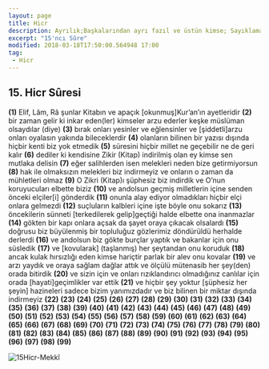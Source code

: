 ```yaml
---
layout: page
title: Hicr
description: Ayrılık;Başkalarından ayrı fazıl ve üstün kimse; Sayıklama
excerpt: "15'ncı Sûre"
modified: 2018-03-18T17:50:00.564948 17:00
tag: 
 - Hicr
---
```


## 15. Hicr Sûresi

**(1)** Elif, Lâm, Râ şunlar Kitabın ve apaçık [okunmuş]Kur’an’ın ayetleridir
**(2)** bir zaman gelir ki inkar eden(ler) kimseler arzu ederler keşke müslüman olsaydılar (diye)
**(3)** bırak onları yesinler ve eğlensinler ve [şiddetli]arzu onları oyalasın yakında bileceklerdir
**(4)** olanların bilinen bir yazısı dışında hiçbir kenti biz yok etmedik 
**(5)** süresini hiçbir millet ne geçebilir ne de geri kalır
**(6)** dediler ki kendisine Zikir (Kitap) indirilmiş olan ey kimse sen mutlaka delisin
**(7)** eğer salihlerden isen melekleri neden bize getirmiyorsun
**(8)** hak ile olmaksızın melekleri biz indirmeyiz ve onların o zaman da mühletleri olmaz
**(9)** O Zikri (Kitap)ı şüphesiz biz indirdik ve O’nun koruyucuları elbette biziz
**(10)** ve andolsun geçmiş milletlerin içine senden önceki elçiler[i] gönderdik
**(11)** onunla alay ediyor olmadıkları hiçbir elçi onlara gelmezdi
**(12)** suçluların kalbleri içine işte böyle onu sokarız
**(13)** öncekilerin sünneti [terkedilerek gelip]geçtiği halde elbette ona inanmazlar
**(14)** gökten bir kapı onlara açsak da şayet oraya çıkacak olsalardı
**(15)** doğrusu biz büyülenmiş bir topluluğuz gözlerimiz döndürüldü herhalde derlerdi
**(16)** ve andolsun biz gökte burçlar yaptık ve bakanlar için onu süsledik
**(17)** ve [kovularak] (taşlanmış) her şeytandan onu koruduk
**(18)** ancak kulak hırsızlığı eden kimse hariçtir parlak bir alev onu kovalar
**(19)** ve arzı yaydık ve oraya sağlam dağlar attık ve ölçülü mütenasib her şey(den) orada bitirdik
**(20)** ve sizin için ve onları rızıklandırıcı olmadığınız canlılar için orada [hayati]geçimlikler var ettik
**(21)** ve hiçbir şey yoktur [şüphesiz her şeyin] hazineleri sadece bizim yanımızdadır ve biz bilinen bir miktar dışında indirmeyiz
**(22)** 
**(23)** 
**(24)** 
**(25)** 
**(26)** 
**(27)** 
**(28)** 
**(29)** 
**(30)** 
**(31)** 
**(32)** 
**(33)** 
**(34)** 
**(35)** 
**(36)** 
**(37)** 
**(38)** 
**(39)** 
**(40)** 
**(41)** 
**(42)** 
**(43)** 
**(44)** 
**(45)** 
**(46)** 
**(47)** 
**(48)** 
**(49)** 
**(50)** 
**(51)** 
**(52)** 
**(53)** 
**(54)** 
**(55)** 
**(56)** 
**(57)** 
**(58)** 
**(59)** 
**(60)** 
**(61)** 
**(62)** 
**(63)** 
**(64)** 
**(65)** 
**(66)** 
**(67)** 
**(68)** 
**(69)** 
**(70)** 
**(71)** 
**(72)** 
**(73)** 
**(74)** 
**(75)** 
**(76)** 
**(77)** 
**(78)** 
**(79)** 
**(80)** 
**(81)** 
**(82)** 
**(83)** 
**(84)** 
**(85)** 
**(86)** 
**(87)**
**(88)** 
**(89)** 
**(90)** 
**(91)**
**(92)** 
**(93)** 
**(94)** 
**(95)** 
**(96)** 
**(97)** 
**(98)** 
**(99)**

![15Hicr-Mekkî]({{site.url}}/images/ayrac-muhur.png "mühür")
